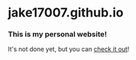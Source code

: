 jake17007.github.io
===================

### This is my personal website!

 It's not done yet, but you can [check it out](http://jacobbeauchamp.com)!
